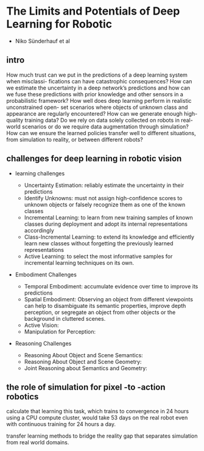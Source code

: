 # The Limits and Potentials of Deep Learning for Robotic
* Niko Sünderhauf et al

## intro
How much trust can we put
in the predictions of a deep learning system when misclassi-
fications can have catastrophic consequences? How can we
estimate the uncertainty in a deep network’s predictions and
how can we fuse these predictions with prior knowledge
and other sensors in a probabilistic framework? How well
does deep learning perform in realistic unconstrained open-
set scenarios where objects of unknown class and appearance
are regularly encountered?
How can we generate enough high-quality training data?
Do we rely on data solely collected on robots in real-
world scenarios or do we require data augmentation through
simulation? How can we ensure the learned policies transfer
well to different situations, from simulation to reality, or
between different robots?

## challenges for deep learning in robotic vision

* learning challenges
  * Uncertainty Estimation:
    reliably estimate the uncertainty in their predictions
  * Identify Unknowns:
    must not assign high-confidence scores to unknown objects
    or falsely recognize them as one of the known classes
  * Incremental Learning:
    to learn from new training samples of known classes during deployment
    and adopt its internal representations accordingly
  * Class-Incremental Learning:
    to extend its knowledge and efficiently learn new classes without
    forgetting the previously learned representations
  * Active Learning:
    to select the most informative samples for incremental learning
    techniques on its own.

* Embodiment Challenges
  * Temporal Embodiment:
    accumulate evidence over time to improve its predictions
  * Spatial Embodiment:
    Observing an object from different viewpoints can
    help to disambiguate its semantic properties, improve depth
    perception, or segregate an object from other objects or
    the background in cluttered scenes.
  * Active Vision:
  * Manipulation for Perception:

* Reasoning Challenges
  * Reasoning About Object and Scene Semantics:
  * Reasoning About Object and Scene Geometry:
  * Joint Reasoning about Semantics and Geometry:

## the role of simulation for pixel -to -action robotics
calculate that learning this task, which trains to convergence
in 24 hours using a CPU compute cluster, would take 53
days on the real robot even with continuous training for 24
hours a day.

transfer learning methods to bridge the reality gap that
separates simulation from real world domains.
